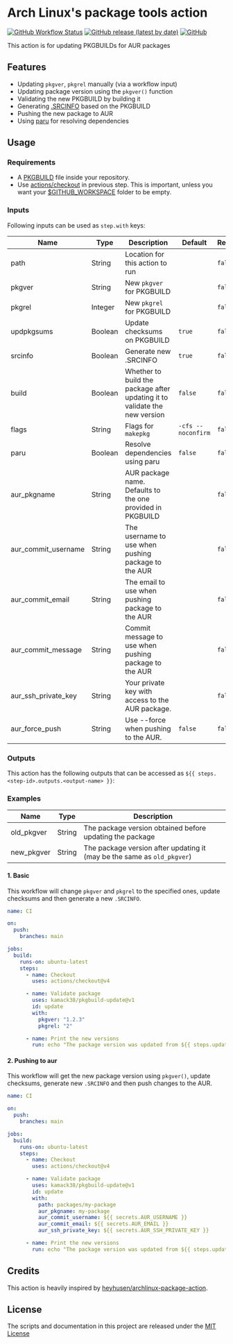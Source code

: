 # Arch Linux's package tools action

[![GitHub Workflow Status](https://img.shields.io/github/actions/workflow/status/kamack38/pkgbuild-update/CD.yml?label=CI&style=flat-square)](https://github.com/kamack38/pkgbuild-update/actions)
[![GitHub release (latest by date)](https://img.shields.io/github/v/release/kamack38/pkgbuild-update?style=flat-square)](https://github.com/kamack38/pkgbuild-update/releases)
[![GitHub](https://img.shields.io/github/license/kamack38/pkgbuild-update?style=flat-square)](./LICENSE)

This action is for updating PKGBUILDs for AUR packages

## Features

- Updating `pkgver`, `pkgrel` manually (via a workflow input)
- Updating package version using the `pkgver()` function
- Validating the new PKGBUILD by building it
- Generating [.SRCINFO](https://wiki.archlinux.org/title/.SRCINFO) based on the PKGBUILD
- Pushing the new package to AUR
- Using [paru](https://github.com/Morganamilo/paru) for resolving dependencies

## Usage

### Requirements

- A [PKGBUILD](https://wiki.archlinux.org/title/PKGBUILD) file inside your repository.
- Use [actions/checkout](https://github.com/actions/checkout) in previous step. This is important,
  unless you want your
  [$GITHUB_WORKSPACE](https://docs.github.com/en/actions/reference/environment-variables#default-environment-variables)
  folder to be empty.

### Inputs

Following inputs can be used as `step.with` keys:

| Name                | Type    | Description                                                                | Default            | Required |
| ------------------- | ------- | -------------------------------------------------------------------------- | ------------------ | -------- |
| path                | String  | Location for this action to run                                            |                    | `false`  |
| pkgver              | String  | New `pkgver` for PKGBUILD                                                  |                    | `false`  |
| pkgrel              | Integer | New `pkgrel` for PKGBUILD                                                  |                    | `false`  |
| updpkgsums          | Boolean | Update checksums on PKGBUILD                                               | `true`             | `false`  |
| srcinfo             | Boolean | Generate new .SRCINFO                                                      | `true`             | `false`  |
| build               | Boolean | Whether to build the package after updating it to validate the new version | `false`            | `false`  |
| flags               | String  | Flags for `makepkg`                                                        | `-cfs --noconfirm` | `false`  |
| paru                | Boolean | Resolve dependencies using paru                                            | `false`            | `false`  |
| aur_pkgname         | String  | AUR package name. Defaults to the one provided in PKGBUILD                 |                    | `false`  |
| aur_commit_username | String  | The username to use when pushing package to the AUR                        |                    | `false`  |
| aur_commit_email    | String  | The email to use when pushing package to the AUR                           |                    | `false`  |
| aur_commit_message  | String  | Commit message to use when pushing package to the AUR                      |                    | `false`  |
| aur_ssh_private_key | String  | Your private key with access to the AUR package.                           |                    | `false`  |
| aur_force_push      | String  | Use --force when pushing to the AUR.                                       | `false`            | `false`  |

### Outputs

This action has the following outputs that can be accessed as
`${{ steps.<step-id>.outputs.<output-name> }}`:

### Examples

| Name       | Type   | Description                                                             |
| ---------- | ------ | ----------------------------------------------------------------------- |
| old_pkgver | String | The package version obtained before updating the package                |
| new_pkgver | String | The package version after updating it (may be the same as `old_pkgver`) |

#### 1. Basic

This workflow will change `pkgver` and `pkgrel` to the specified ones, update checksums and then
generate a new `.SRCINFO`.

```yaml
name: CI

on:
  push:
    branches: main

jobs:
  build:
    runs-on: ubuntu-latest
    steps:
      - name: Checkout
        uses: actions/checkout@v4

      - name: Validate package
        uses: kamack38/pkgbuild-update@v1
        id: update
        with:
          pkgver: "1.2.3"
          pkgrel: "2"

      - name: Print the new versions
        run: echo "The package version was updated from ${{ steps.update.outputs.old_pkgver }} to ${{ steps.update.outputs.new_pkgver }}"
```

#### 2. Pushing to aur

This workflow will get the new package version using `pkgver()`, update checksums, generate new
`.SRCINFO` and then push changes to the AUR.

```yaml
name: CI

on:
  push:
    branches: main

jobs:
  build:
    runs-on: ubuntu-latest
    steps:
      - name: Checkout
        uses: actions/checkout@v4

      - name: Validate package
        uses: kamack38/pkgbuild-update@v1
        id: update
        with:
          path: packages/my-package
          aur_pkgname: my-package
          aur_commit_username: ${{ secrets.AUR_USERNAME }}
          aur_commit_email: ${{ secrets.AUR_EMAIL }}
          aur_ssh_private_key: ${{ secrets.AUR_SSH_PRIVATE_KEY }}

      - name: Print the new versions
        run: echo "The package version was updated from ${{ steps.update.outputs.old_pkgver }} to ${{ steps.update.outputs.new_pkgver }}"
```

## Credits

This action is heavily inspired by
[heyhusen/archlinux-package-action](https://github.com/heyhusen/archlinux-package-action).

## License

The scripts and documentation in this project are released under the [MIT License](LICENSE)
